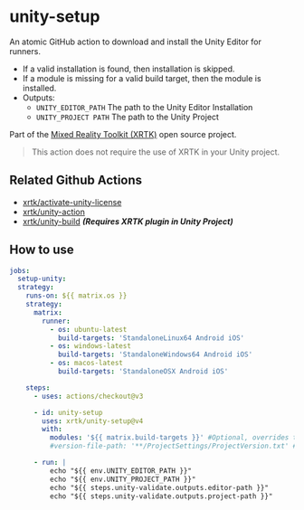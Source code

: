 # unity-setup

An atomic GitHub action to download and install the Unity Editor for runners.

* If a valid installation is found, then installation is skipped.
* If a module is missing for a valid build target, then the module is installed.
* Outputs:
  * `UNITY_EDITOR_PATH` The path to the Unity Editor Installation
  * `UNITY_PROJECT PATH` The path to the Unity Project

Part of the [Mixed Reality Toolkit (XRTK)](https://github.com/XRTK) open source project.

> This action does not require the use of XRTK in your Unity project.

## Related Github Actions

* [xrtk/activate-unity-license](https://github.com/XRTK/activate-unity-license)
* [xrtk/unity-action](https://github.com/XRTK/unity-action)
* [xrtk/unity-build](https://github.com/XRTK/unity-build) ***(Requires XRTK plugin in Unity Project)***

## How to use

```yaml
jobs:
  setup-unity:
  strategy:
    runs-on: ${{ matrix.os }}
    strategy:
      matrix:
        runner:
          - os: ubuntu-latest
            build-targets: 'StandaloneLinux64 Android iOS'
          - os: windows-latest
            build-targets: 'StandaloneWindows64 Android iOS'
          - os: macos-latest
            build-targets: 'StandaloneOSX Android iOS'

    steps:
      - uses: actions/checkout@v3

      - id: unity-setup
        uses: xrtk/unity-setup@v4
        with:
          modules: '${{ matrix.build-targets }}' #Optional, overrides the default platform specific module installs.
          #version-file-path: '**/ProjectSettings/ProjectVersion.txt' # Optional

      - run: |
          echo "${{ env.UNITY_EDITOR_PATH }}"
          echo "${{ env.UNITY_PROJECT_PATH }}"
          echo "${{ steps.unity-validate.outputs.editor-path }}"
          echo "${{ steps.unity-validate.outputs.project-path }}"
```
